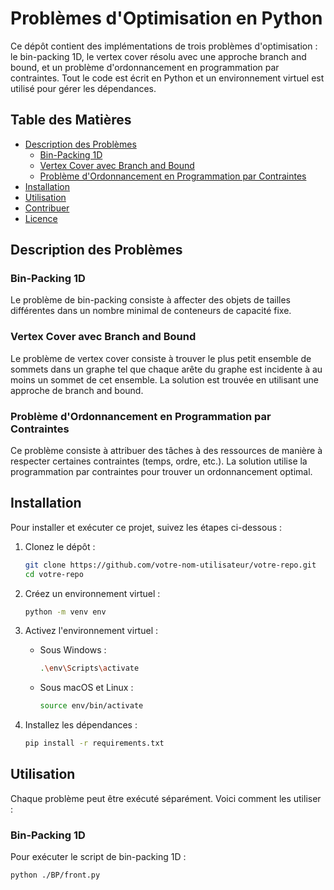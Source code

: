 # Problèmes d'Optimisation en Python

Ce dépôt contient des implémentations de trois problèmes d'optimisation : le bin-packing 1D, le vertex cover résolu avec une approche branch and bound, et un problème d'ordonnancement en programmation par contraintes. Tout le code est écrit en Python et un environnement virtuel est utilisé pour gérer les dépendances.

## Table des Matières

- [Description des Problèmes](#description-des-problèmes)
  - [Bin-Packing 1D](#bin-packing-1d)
  - [Vertex Cover avec Branch and Bound](#vertex-cover-avec-branch-and-bound)
  - [Problème d'Ordonnancement en Programmation par Contraintes](#problème-dordonnancement-en-programmation-par-contraintes)
- [Installation](#installation)
- [Utilisation](#utilisation)
- [Contribuer](#contribuer)
- [Licence](#licence)

## Description des Problèmes

### Bin-Packing 1D

Le problème de bin-packing consiste à affecter des objets de tailles différentes dans un nombre minimal de conteneurs de capacité fixe.

### Vertex Cover avec Branch and Bound

Le problème de vertex cover consiste à trouver le plus petit ensemble de sommets dans un graphe tel que chaque arête du graphe est incidente à au moins un sommet de cet ensemble. La solution est trouvée en utilisant une approche de branch and bound.

### Problème d'Ordonnancement en Programmation par Contraintes

Ce problème consiste à attribuer des tâches à des ressources de manière à respecter certaines contraintes (temps, ordre, etc.). La solution utilise la programmation par contraintes pour trouver un ordonnancement optimal.

## Installation

Pour installer et exécuter ce projet, suivez les étapes ci-dessous :

1. Clonez le dépôt :
    ```sh
    git clone https://github.com/votre-nom-utilisateur/votre-repo.git
    cd votre-repo
    ```

2. Créez un environnement virtuel :
    ```sh
    python -m venv env
    ```

3. Activez l'environnement virtuel :
    - Sous Windows :
      ```sh
      .\env\Scripts\activate
      ```
    - Sous macOS et Linux :
      ```sh
      source env/bin/activate
      ```

4. Installez les dépendances :
    ```sh
    pip install -r requirements.txt
    ```

## Utilisation

Chaque problème peut être exécuté séparément. Voici comment les utiliser :

### Bin-Packing 1D

Pour exécuter le script de bin-packing 1D :
```sh
python ./BP/front.py
```
